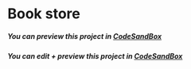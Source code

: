 # Book store

##### You can preview this project in [CodeSandBox](https://8p3ss.csb.app/)

##### You can edit + preview this project in [CodeSandBox](https://codesandbox.io/embed/icy-voice-05gzz?fontsize=14&hidenavigation=1&theme=dark)
